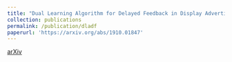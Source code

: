 ```yaml
---
title: "Dual Learning Algorithm for Delayed Feedback in Display Advertising"
collection: publications
permalink: /publication/dladf
paperurl: 'https://arxiv.org/abs/1910.01847'
---
```


[arXiv](https://arxiv.org/abs/1910.01847)
